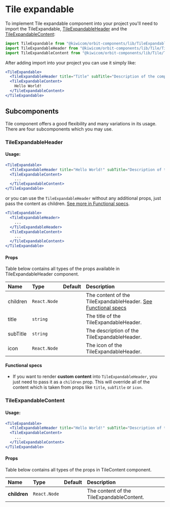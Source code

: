 # Tile expandable
To implement Tile expandable component into your project you'll need to import the TileExpandable, [TileExpandableHeader](#TileExpandableHeader) and the [TileExpandableContent](#TileExpandableContent):
```jsx
import TileExpandable from "@kiwicom/orbit-components/lib/TileExpandable";
import TileExpandableHeader from "@kiwicom/orbit-components/lib/Tile/TileExpandableHeader";
import TileExpandableContent from "@kiwicom/orbit-components/lib/Tile/TileExpandableContent";
```
After adding import into your project you can use it simply like:
```jsx
<TileExpandable>
  <TileExpandableHeader title="Title" subTitle="Description of the component" />
  <TileExpandableContent>
    Hello World!
  </TileExpandableContent>
</TileExpandable>
```

## Subcomponents
Tile component offers a good flexibility and many variations in its usage. There are four subcomponents which you may use.

### TileExpandableHeader
#### Usage:
```jsx
<TileExpandable>
  <TileExpandableHeader title="Hello World!" subTitle="Description of the component" />
  <TileExpandableContent>
    ...
  </TileExpandableContent>
</TileExpandable>
```
or you can use the `TileExpandableHeader` without any additional props, just pass the content as children. [See more in Functional specs](#functional-specs).
```jsx
<TileExpandable>
  <TileExpandableHeader>
    ...
  </TileExpandableHeader>
  <TileExpandableContent>
    ...
  </TileExpandableContent>
</TileExpandable>
```

#### Props
Table below contains all types of the props available in TileExpandableHeader component.

| Name          | Type                  | Default         | Description                      |
| :------------ | :---------------------| :-------------- | :------------------------------- |
| children      | `React.Node`          |                 | The content of the TileExpandableHeader. [See Functional specs](#functional-specs)
| title         | `string`              |                 | The title of the TileExpandableHeader.
| subTitle      | `string`              |                 | The description of the TileExpandableHeader.
| icon          | `React.Node`          |                 | The icon of the TileExpandableHeader.

#### Functional specs
* If you want to render **custom content** into `TileExpandableHeader`, you just need to pass it as a `children` prop. This will override all of the content which is taken from props like `title`, `subTitle` or `icon`. 

### TileExpandableContent
#### Usage:
```jsx
<TileExpandable>
  <TileExpandableHeader title="Hello World!" subTitle="Description of the component" />
  <TileExpandableContent>
    ...
  </TileExpandableContent>
</TileExpandable>
```

#### Props
Table below contains all types of the props in TileContent component.

| Name          | Type                  | Default         | Description                      |
| :------------ | :---------------------| :-------------- | :------------------------------- |
| **children**  | `React.Node`          |                 | The content of the TileExpandableContent.
